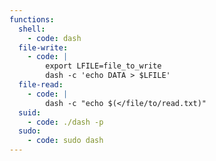 ```yaml
---
functions:
  shell:
    - code: dash
  file-write:
    - code: |
        export LFILE=file_to_write
        dash -c 'echo DATA > $LFILE'
  file-read:
    - code: |
        dash -c "echo $(</file/to/read.txt)"
  suid:
    - code: ./dash -p
  sudo:
    - code: sudo dash
---
```

